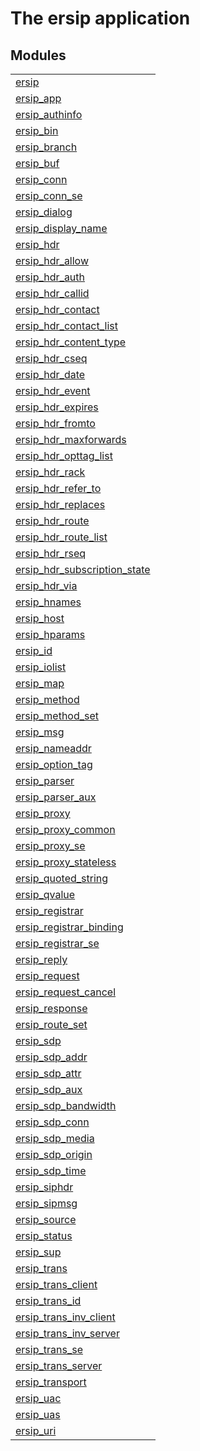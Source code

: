 

# The ersip application #


## Modules ##


<table width="100%" border="0" summary="list of modules">
<tr><td><a href="ersip.md" class="module">ersip</a></td></tr>
<tr><td><a href="ersip_app.md" class="module">ersip_app</a></td></tr>
<tr><td><a href="ersip_authinfo.md" class="module">ersip_authinfo</a></td></tr>
<tr><td><a href="ersip_bin.md" class="module">ersip_bin</a></td></tr>
<tr><td><a href="ersip_branch.md" class="module">ersip_branch</a></td></tr>
<tr><td><a href="ersip_buf.md" class="module">ersip_buf</a></td></tr>
<tr><td><a href="ersip_conn.md" class="module">ersip_conn</a></td></tr>
<tr><td><a href="ersip_conn_se.md" class="module">ersip_conn_se</a></td></tr>
<tr><td><a href="ersip_dialog.md" class="module">ersip_dialog</a></td></tr>
<tr><td><a href="ersip_display_name.md" class="module">ersip_display_name</a></td></tr>
<tr><td><a href="ersip_hdr.md" class="module">ersip_hdr</a></td></tr>
<tr><td><a href="ersip_hdr_allow.md" class="module">ersip_hdr_allow</a></td></tr>
<tr><td><a href="ersip_hdr_auth.md" class="module">ersip_hdr_auth</a></td></tr>
<tr><td><a href="ersip_hdr_callid.md" class="module">ersip_hdr_callid</a></td></tr>
<tr><td><a href="ersip_hdr_contact.md" class="module">ersip_hdr_contact</a></td></tr>
<tr><td><a href="ersip_hdr_contact_list.md" class="module">ersip_hdr_contact_list</a></td></tr>
<tr><td><a href="ersip_hdr_content_type.md" class="module">ersip_hdr_content_type</a></td></tr>
<tr><td><a href="ersip_hdr_cseq.md" class="module">ersip_hdr_cseq</a></td></tr>
<tr><td><a href="ersip_hdr_date.md" class="module">ersip_hdr_date</a></td></tr>
<tr><td><a href="ersip_hdr_event.md" class="module">ersip_hdr_event</a></td></tr>
<tr><td><a href="ersip_hdr_expires.md" class="module">ersip_hdr_expires</a></td></tr>
<tr><td><a href="ersip_hdr_fromto.md" class="module">ersip_hdr_fromto</a></td></tr>
<tr><td><a href="ersip_hdr_maxforwards.md" class="module">ersip_hdr_maxforwards</a></td></tr>
<tr><td><a href="ersip_hdr_opttag_list.md" class="module">ersip_hdr_opttag_list</a></td></tr>
<tr><td><a href="ersip_hdr_rack.md" class="module">ersip_hdr_rack</a></td></tr>
<tr><td><a href="ersip_hdr_refer_to.md" class="module">ersip_hdr_refer_to</a></td></tr>
<tr><td><a href="ersip_hdr_replaces.md" class="module">ersip_hdr_replaces</a></td></tr>
<tr><td><a href="ersip_hdr_route.md" class="module">ersip_hdr_route</a></td></tr>
<tr><td><a href="ersip_hdr_route_list.md" class="module">ersip_hdr_route_list</a></td></tr>
<tr><td><a href="ersip_hdr_rseq.md" class="module">ersip_hdr_rseq</a></td></tr>
<tr><td><a href="ersip_hdr_subscription_state.md" class="module">ersip_hdr_subscription_state</a></td></tr>
<tr><td><a href="ersip_hdr_via.md" class="module">ersip_hdr_via</a></td></tr>
<tr><td><a href="ersip_hnames.md" class="module">ersip_hnames</a></td></tr>
<tr><td><a href="ersip_host.md" class="module">ersip_host</a></td></tr>
<tr><td><a href="ersip_hparams.md" class="module">ersip_hparams</a></td></tr>
<tr><td><a href="ersip_id.md" class="module">ersip_id</a></td></tr>
<tr><td><a href="ersip_iolist.md" class="module">ersip_iolist</a></td></tr>
<tr><td><a href="ersip_map.md" class="module">ersip_map</a></td></tr>
<tr><td><a href="ersip_method.md" class="module">ersip_method</a></td></tr>
<tr><td><a href="ersip_method_set.md" class="module">ersip_method_set</a></td></tr>
<tr><td><a href="ersip_msg.md" class="module">ersip_msg</a></td></tr>
<tr><td><a href="ersip_nameaddr.md" class="module">ersip_nameaddr</a></td></tr>
<tr><td><a href="ersip_option_tag.md" class="module">ersip_option_tag</a></td></tr>
<tr><td><a href="ersip_parser.md" class="module">ersip_parser</a></td></tr>
<tr><td><a href="ersip_parser_aux.md" class="module">ersip_parser_aux</a></td></tr>
<tr><td><a href="ersip_proxy.md" class="module">ersip_proxy</a></td></tr>
<tr><td><a href="ersip_proxy_common.md" class="module">ersip_proxy_common</a></td></tr>
<tr><td><a href="ersip_proxy_se.md" class="module">ersip_proxy_se</a></td></tr>
<tr><td><a href="ersip_proxy_stateless.md" class="module">ersip_proxy_stateless</a></td></tr>
<tr><td><a href="ersip_quoted_string.md" class="module">ersip_quoted_string</a></td></tr>
<tr><td><a href="ersip_qvalue.md" class="module">ersip_qvalue</a></td></tr>
<tr><td><a href="ersip_registrar.md" class="module">ersip_registrar</a></td></tr>
<tr><td><a href="ersip_registrar_binding.md" class="module">ersip_registrar_binding</a></td></tr>
<tr><td><a href="ersip_registrar_se.md" class="module">ersip_registrar_se</a></td></tr>
<tr><td><a href="ersip_reply.md" class="module">ersip_reply</a></td></tr>
<tr><td><a href="ersip_request.md" class="module">ersip_request</a></td></tr>
<tr><td><a href="ersip_request_cancel.md" class="module">ersip_request_cancel</a></td></tr>
<tr><td><a href="ersip_response.md" class="module">ersip_response</a></td></tr>
<tr><td><a href="ersip_route_set.md" class="module">ersip_route_set</a></td></tr>
<tr><td><a href="ersip_sdp.md" class="module">ersip_sdp</a></td></tr>
<tr><td><a href="ersip_sdp_addr.md" class="module">ersip_sdp_addr</a></td></tr>
<tr><td><a href="ersip_sdp_attr.md" class="module">ersip_sdp_attr</a></td></tr>
<tr><td><a href="ersip_sdp_aux.md" class="module">ersip_sdp_aux</a></td></tr>
<tr><td><a href="ersip_sdp_bandwidth.md" class="module">ersip_sdp_bandwidth</a></td></tr>
<tr><td><a href="ersip_sdp_conn.md" class="module">ersip_sdp_conn</a></td></tr>
<tr><td><a href="ersip_sdp_media.md" class="module">ersip_sdp_media</a></td></tr>
<tr><td><a href="ersip_sdp_origin.md" class="module">ersip_sdp_origin</a></td></tr>
<tr><td><a href="ersip_sdp_time.md" class="module">ersip_sdp_time</a></td></tr>
<tr><td><a href="ersip_siphdr.md" class="module">ersip_siphdr</a></td></tr>
<tr><td><a href="ersip_sipmsg.md" class="module">ersip_sipmsg</a></td></tr>
<tr><td><a href="ersip_source.md" class="module">ersip_source</a></td></tr>
<tr><td><a href="ersip_status.md" class="module">ersip_status</a></td></tr>
<tr><td><a href="ersip_sup.md" class="module">ersip_sup</a></td></tr>
<tr><td><a href="ersip_trans.md" class="module">ersip_trans</a></td></tr>
<tr><td><a href="ersip_trans_client.md" class="module">ersip_trans_client</a></td></tr>
<tr><td><a href="ersip_trans_id.md" class="module">ersip_trans_id</a></td></tr>
<tr><td><a href="ersip_trans_inv_client.md" class="module">ersip_trans_inv_client</a></td></tr>
<tr><td><a href="ersip_trans_inv_server.md" class="module">ersip_trans_inv_server</a></td></tr>
<tr><td><a href="ersip_trans_se.md" class="module">ersip_trans_se</a></td></tr>
<tr><td><a href="ersip_trans_server.md" class="module">ersip_trans_server</a></td></tr>
<tr><td><a href="ersip_transport.md" class="module">ersip_transport</a></td></tr>
<tr><td><a href="ersip_uac.md" class="module">ersip_uac</a></td></tr>
<tr><td><a href="ersip_uas.md" class="module">ersip_uas</a></td></tr>
<tr><td><a href="ersip_uri.md" class="module">ersip_uri</a></td></tr></table>

